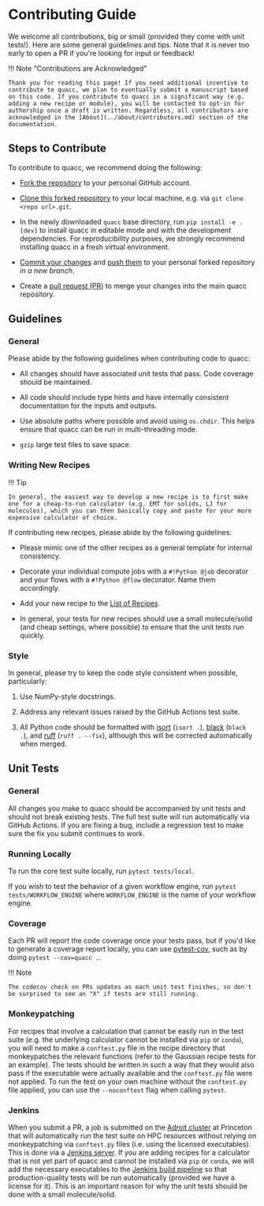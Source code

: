 # Contributing Guide

We welcome all contributions, big or small (provided they come with unit tests!). Here are some general guidelines and tips. Note that it is never too early to open a PR if you're looking for input or feedback!

!!! Note "Contributions are Acknowledged"

    Thank you for reading this page! If you need additional incentive to contribute to quacc, we plan to eventually submit a manuscript based on this code. If you contribute to quacc in a significant way (e.g. adding a new recipe or module), you will be contacted to opt-in for authorship once a draft is written. Regardless, all contributors are acknowledged in the [About](../about/contributors.md) section of the documentation.

## Steps to Contribute

To contribute to quacc, we recommend doing the following:

- [Fork the repository](https://docs.github.com/en/get-started/quickstart/fork-a-repo) to your personal GitHub account.

- [Clone this forked repository](https://docs.github.com/en/repositories/creating-and-managing-repositories/cloning-a-repository) to your local machine, e.g. via `git clone <repo url>.git`.

- In the newly downloaded `quacc` base directory, run `pip install -e .[dev]` to install quacc in editable mode and with the development dependencies. For reproducibility purposes, we strongly recommend installing quacc in a fresh virtual environment.

- [Commit your changes](https://github.com/git-guides/git-commit) and [push them](https://github.com/git-guides/git-push) to your personal forked repository _in a new branch_.

- Create a [pull request (PR)](https://docs.github.com/en/pull-requests/collaborating-with-pull-requests/proposing-changes-to-your-work-with-pull-requests/creating-a-pull-request) to merge your changes into the main quacc repository.

## Guidelines

### General

Please abide by the following guidelines when contributing code to quacc:

- All changes should have associated unit tests that pass. Code coverage should be maintained.

- All code should include type hints and have internally consistent documentation for the inputs and outputs.

- Use absolute paths where possible and avoid using `os.chdir`. This helps ensure that quacc can be run in multi-threading mode.

- `gzip` large test files to save space.

### Writing New Recipes

!!! Tip

    In general, the easiest way to develop a new recipe is to first make one for a cheap-to-run calculator (e.g. EMT for solids, LJ for molecules), which you can then basically copy and paste for your more expensive calculator of choice.

If contributing new recipes, please abide by the following guidelines:

- Please mimic one of the other recipes as a general template for internal consistency.

- Decorate your individual compute jobs with a `#!Python @job` decorator and your flows with a `#!Python @flow` decorator. Name them accordingly.

- Add your new recipe to the [List of Recipes](../user/recipes/recipes_list.md).

- In general, your tests for new recipes should use a small molecule/solid (and cheap settings, where possible) to ensure that the unit tests run quickly.

### Style

In general, please try to keep the code style consistent when possible, particularly:

1. Use NumPy-style docstrings.

2. Address any relevant issues raised by the GitHub Actions test suite.

3. All Python code should be formatted with [isort](https://github.com/PyCQA/isort) (`isort .`), [black](https://github.com/psf/black) (`black .`), and [ruff](https://github.com/astral-sh/ruff) (`ruff . --fix`), although this will be corrected automatically when merged.

## Unit Tests

### General

All changes you make to quacc should be accompanied by unit tests and should not break existing tests. The full test suite will run automatically via GitHub Actions. If you are fixing a bug, include a regression test to make sure the fix you submit continues to work.

### Running Locally

To run the core test suite locally, run `pytest tests/local`.

If you wish to test the behavior of a given workflow engine, run `pytest tests/WORKFLOW_ENGINE` where `WORKFLOW_ENGINE` is the name of your workflow engine.

### Coverage

Each PR will report the code coverage once your tests pass, but if you'd like to generate a coverage report locally, you can use [pytest-cov](https://pytest-cov.readthedocs.io/en/latest/), such as by doing `pytest --cov=quacc .`.

!!! Note

    The codecov check on PRs updates as each unit test finishes, so don't be surprised to see an "X" if tests are still running.

### Monkeypatching

For recipes that involve a calculation that cannot be easily run in the test suite (e.g. the underlying calculator cannot be installed via `pip` or `conda`), you will need to make a `conftest.py` file in the recipe directory that monkeypatches the relevant functions (refer to the Gaussian recipe tests for an example). The tests should be written in such a way that they would also pass if the executable were actually available and the `conftest.py` file were not applied. To run the test on your own machine without the `conftest.py` file applied, you can use the `--noconftest` flag when calling `pytest`.

### Jenkins

When you submit a PR, a job is submitted on the [Adroit cluster](https://researchcomputing.princeton.edu/systems/adroit) at Princeton that will automatically run the test suite on HPC resources without relying on monkeypatching via `conftest.py` files (i.e. using the licensed executables). This is done via a [Jenkins server](https://www.jenkins.io/). If you are adding recipes for a calculator that is not yet part of quacc and cannot be installed via `pip` or `conda`, we will add the necessary executables to the [Jenkins build pipeline](https://github.com/Quantum-Accelerators/quacc/tree/main/tests/jenkins) so that production-quality tests will be run automatically (provided we have a license for it). This is an important reason for why the unit tests should be done with a small molecule/solid.
